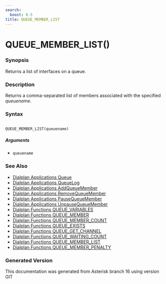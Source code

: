 ```yaml
---
search:
  boost: 0.5
title: QUEUE_MEMBER_LIST
---
```


# QUEUE_MEMBER_LIST()

### Synopsis

Returns a list of interfaces on a queue.

### Description

Returns a comma-separated list of members associated with the specified _queuename_.<br>


### Syntax


```

QUEUE_MEMBER_LIST(queuename)
```
##### Arguments


* `queuename`

### See Also

* [Dialplan Applications Queue](/Asterisk_16_Documentation/API_Documentation/Dialplan_Applications/Queue)
* [Dialplan Applications QueueLog](/Asterisk_16_Documentation/API_Documentation/Dialplan_Applications/QueueLog)
* [Dialplan Applications AddQueueMember](/Asterisk_16_Documentation/API_Documentation/Dialplan_Applications/AddQueueMember)
* [Dialplan Applications RemoveQueueMember](/Asterisk_16_Documentation/API_Documentation/Dialplan_Applications/RemoveQueueMember)
* [Dialplan Applications PauseQueueMember](/Asterisk_16_Documentation/API_Documentation/Dialplan_Applications/PauseQueueMember)
* [Dialplan Applications UnpauseQueueMember](/Asterisk_16_Documentation/API_Documentation/Dialplan_Applications/UnpauseQueueMember)
* [Dialplan Functions QUEUE_VARIABLES](/Asterisk_16_Documentation/API_Documentation/Dialplan_Functions/QUEUE_VARIABLES)
* [Dialplan Functions QUEUE_MEMBER](/Asterisk_16_Documentation/API_Documentation/Dialplan_Functions/QUEUE_MEMBER)
* [Dialplan Functions QUEUE_MEMBER_COUNT](/Asterisk_16_Documentation/API_Documentation/Dialplan_Functions/QUEUE_MEMBER_COUNT)
* [Dialplan Functions QUEUE_EXISTS](/Asterisk_16_Documentation/API_Documentation/Dialplan_Functions/QUEUE_EXISTS)
* [Dialplan Functions QUEUE_GET_CHANNEL](/Asterisk_16_Documentation/API_Documentation/Dialplan_Functions/QUEUE_GET_CHANNEL)
* [Dialplan Functions QUEUE_WAITING_COUNT](/Asterisk_16_Documentation/API_Documentation/Dialplan_Functions/QUEUE_WAITING_COUNT)
* [Dialplan Functions QUEUE_MEMBER_LIST](/Asterisk_16_Documentation/API_Documentation/Dialplan_Functions/QUEUE_MEMBER_LIST)
* [Dialplan Functions QUEUE_MEMBER_PENALTY](/Asterisk_16_Documentation/API_Documentation/Dialplan_Functions/QUEUE_MEMBER_PENALTY)


### Generated Version

This documentation was generated from Asterisk branch 16 using version GIT 